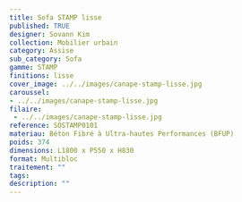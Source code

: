 ```yaml
---
title: Sofa STAMP lisse 
published: TRUE
designer: Sovann Kim
collection: Mobilier urbain
category: Assise
sub_category: Sofa
gamme: STAMP
finitions: lisse
cover_image: ../../images/canape-stamp-lisse.jpg
caroussel: 
- ../../images/canape-stamp-lisse.jpg
filaire: 
 - ../../images/canape-stamp-lisse.jpg
reference: SOSTAMP0101
materiau: Béton Fibré à Ultra-hautes Performances (BFUP)
poids: 374
dimensions: L1800 x P550 x H830 
format: Multibloc
traitement: ""
tags: 
description: ""
---
```

